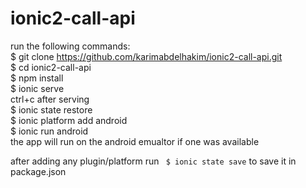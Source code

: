 # ionic2-call-api  
run the following commands:  
$ git clone https://github.com/karimabdelhakim/ionic2-call-api.git  
$ cd ionic2-call-api  
$ npm install  
$ ionic serve  
ctrl+c after serving  
$ ionic state restore  
$ ionic platform add android  
$ ionic run android  
the app will run on the android emualtor if one was available

after adding any plugin/platform run <code> $ ionic state save</code>  to save it in package.json
